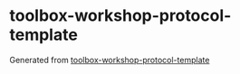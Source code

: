 # toolbox-workshop-protocol-template
Generated from [toolbox-workshop-protocol-template](https://github.com/pep-dortmund/toolbox-workshop-protocol-template)
